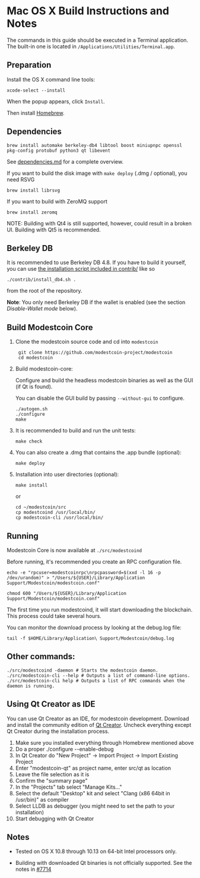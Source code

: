Mac OS X Build Instructions and Notes
====================================
The commands in this guide should be executed in a Terminal application.
The built-in one is located in `/Applications/Utilities/Terminal.app`.

Preparation
-----------
Install the OS X command line tools:

`xcode-select --install`

When the popup appears, click `Install`.

Then install [Homebrew](https://brew.sh).

Dependencies
----------------------

    brew install automake berkeley-db4 libtool boost miniupnpc openssl pkg-config protobuf python3 qt libevent

See [dependencies.md](dependencies.md) for a complete overview.

If you want to build the disk image with `make deploy` (.dmg / optional), you need RSVG

    brew install librsvg

If you want to build with ZeroMQ support
    
    brew install zeromq

NOTE: Building with Qt4 is still supported, however, could result in a broken UI. Building with Qt5 is recommended.

Berkeley DB
-----------
It is recommended to use Berkeley DB 4.8. If you have to build it yourself,
you can use [the installation script included in contrib/](/contrib/install_db4.sh)
like so

```shell
./contrib/install_db4.sh .
```

from the root of the repository.

**Note**: You only need Berkeley DB if the wallet is enabled (see the section *Disable-Wallet mode* below).

Build Modestcoin Core
------------------------

1. Clone the modestcoin source code and cd into `modestcoin`

        git clone https://github.com/modestcoin-project/modestcoin
        cd modestcoin

2.  Build modestcoin-core:

    Configure and build the headless modestcoin binaries as well as the GUI (if Qt is found).

    You can disable the GUI build by passing `--without-gui` to configure.

        ./autogen.sh
        ./configure
        make

3.  It is recommended to build and run the unit tests:

        make check

4.  You can also create a .dmg that contains the .app bundle (optional):

        make deploy

5.  Installation into user directories (optional):

        make install

    or

        cd ~/modestcoin/src
        cp modestcoind /usr/local/bin/
        cp modestcoin-cli /usr/local/bin/

Running
-------

Modestcoin Core is now available at `./src/modestcoind`

Before running, it's recommended you create an RPC configuration file.

    echo -e "rpcuser=modestcoinrpc\nrpcpassword=$(xxd -l 16 -p /dev/urandom)" > "/Users/${USER}/Library/Application Support/Modestcoin/modestcoin.conf"

    chmod 600 "/Users/${USER}/Library/Application Support/Modestcoin/modestcoin.conf"

The first time you run modestcoind, it will start downloading the blockchain. This process could take several hours.

You can monitor the download process by looking at the debug.log file:

    tail -f $HOME/Library/Application\ Support/Modestcoin/debug.log

Other commands:
-------

    ./src/modestcoind -daemon # Starts the modestcoin daemon.
    ./src/modestcoin-cli --help # Outputs a list of command-line options.
    ./src/modestcoin-cli help # Outputs a list of RPC commands when the daemon is running.

Using Qt Creator as IDE
------------------------
You can use Qt Creator as an IDE, for modestcoin development.
Download and install the community edition of [Qt Creator](https://www.qt.io/download/).
Uncheck everything except Qt Creator during the installation process.

1. Make sure you installed everything through Homebrew mentioned above
2. Do a proper ./configure --enable-debug
3. In Qt Creator do "New Project" -> Import Project -> Import Existing Project
4. Enter "modestcoin-qt" as project name, enter src/qt as location
5. Leave the file selection as it is
6. Confirm the "summary page"
7. In the "Projects" tab select "Manage Kits..."
8. Select the default "Desktop" kit and select "Clang (x86 64bit in /usr/bin)" as compiler
9. Select LLDB as debugger (you might need to set the path to your installation)
10. Start debugging with Qt Creator

Notes
-----

* Tested on OS X 10.8 through 10.13 on 64-bit Intel processors only.

* Building with downloaded Qt binaries is not officially supported. See the notes in [#7714](https://github.com/bitcoin/bitcoin/issues/7714)
